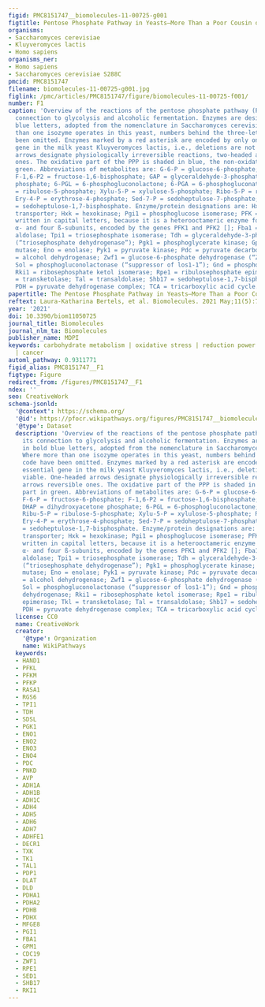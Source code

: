 ```yaml
---
figid: PMC8151747__biomolecules-11-00725-g001
figtitle: Pentose Phosphate Pathway in Yeasts–More Than a Poor Cousin of Glycolysis
organisms:
- Saccharomyces cerevisiae
- Kluyveromyces lactis
- Homo sapiens
organisms_ner:
- Homo sapiens
- Saccharomyces cerevisiae S288C
pmcid: PMC8151747
filename: biomolecules-11-00725-g001.jpg
figlink: /pmc/articles/PMC8151747/figure/biomolecules-11-00725-f001/
number: F1
caption: 'Overview of the reactions of the pentose phosphate pathway (PPP) and its
  connection to glycolysis and alcoholic fermentation. Enzymes are designated in bold
  blue letters, adopted from the nomenclature in Saccharomyces cerevisiae. Where more
  than one isozyme operates in this yeast, numbers behind the three-letter code have
  been omitted. Enzymes marked by a red asterisk are encoded by only one essential
  gene in the milk yeast Kluyveromyces lactis, i.e., deletions are not viable. One-headed
  arrows designate physiologically irreversible reactions, two-headed arrows reversible
  ones. The oxidative part of the PPP is shaded in blue, the non-oxidative part in
  green. Abbreviations of metabolites are: G-6-P = glucose-6-phosphate; F-6-P = fructose-6-phosphate;
  F-1,6-P2 = fructose-1,6-bisphosphate; GAP = glyceraldehyde-3-phosphate; DHAP = dihydroxyacetone
  phosphate; 6-PGL = 6-phosphogluconolactone; 6-PGA = 6-phosphogluconate; Ribu-5-P
  = ribulose-5-phosphate; Xylu-5-P = xylulose-5-phosphate; Ribo-5-P = ribose-5-phosphate;
  Ery-4-P = erythrose-4-phosphate; Sed-7-P = sedoheptulose-7-phosphate; Sed-1,7-P2
  = sedoheptulose-1,7-bisphosphate. Enzyme/protein designations are: Hxt = hexose
  transporter; Hxk = hexokinase; Pgi1 = phosphoglucose isomerase; PFK = phosphofructokinase,
  written in capital letters, because it is a heterooctameric enzyme formed by four
  α- and four ß-subunits, encoded by the genes PFK1 and PFK2 []; Fba1 = fructose-1,6-bisphosphate
  aldolase; Tpi1 = triosephosphate isomerase; Tdh = glyceraldehyde-3-phosphate dehydrogenase
  (“triosephosphate dehydrogenase”); Pgk1 = phosphoglycerate kinase; Gpm1 = phosphoglycerate
  mutase; Eno = enolase; Pyk1 = pyruvate kinase; Pdc = pyruvate decarboxylase; Adh
  = alcohol dehydrogenase; Zwf1 = glucose-6-phosphate dehydrogenase (“Zwischenferment”);
  Sol = phosphogluconolactonase (“suppressor of los1-1”); Gnd = phosphogluconate dehydrogenase;
  Rki1 = ribosephosphate ketol isomerase; Rpe1 = ribulosephosphate epimerase; Tkl
  = transketolase; Tal = transaldolase; Shb17 = sedoheptulose-1,7-bisphosphatase;
  PDH = pyruvate dehydrogenase complex; TCA = tricarboxylic acid cycle.'
papertitle: The Pentose Phosphate Pathway in Yeasts–More Than a Poor Cousin of Glycolysis.
reftext: Laura-Katharina Bertels, et al. Biomolecules. 2021 May;11(5):725.
year: '2021'
doi: 10.3390/biom11050725
journal_title: Biomolecules
journal_nlm_ta: Biomolecules
publisher_name: MDPI
keywords: carbohydrate metabolism | oxidative stress | reduction power | bioethanol
  | cancer
automl_pathway: 0.9311771
figid_alias: PMC8151747__F1
figtype: Figure
redirect_from: /figures/PMC8151747__F1
ndex: ''
seo: CreativeWork
schema-jsonld:
  '@context': https://schema.org/
  '@id': https://pfocr.wikipathways.org/figures/PMC8151747__biomolecules-11-00725-g001.html
  '@type': Dataset
  description: 'Overview of the reactions of the pentose phosphate pathway (PPP) and
    its connection to glycolysis and alcoholic fermentation. Enzymes are designated
    in bold blue letters, adopted from the nomenclature in Saccharomyces cerevisiae.
    Where more than one isozyme operates in this yeast, numbers behind the three-letter
    code have been omitted. Enzymes marked by a red asterisk are encoded by only one
    essential gene in the milk yeast Kluyveromyces lactis, i.e., deletions are not
    viable. One-headed arrows designate physiologically irreversible reactions, two-headed
    arrows reversible ones. The oxidative part of the PPP is shaded in blue, the non-oxidative
    part in green. Abbreviations of metabolites are: G-6-P = glucose-6-phosphate;
    F-6-P = fructose-6-phosphate; F-1,6-P2 = fructose-1,6-bisphosphate; GAP = glyceraldehyde-3-phosphate;
    DHAP = dihydroxyacetone phosphate; 6-PGL = 6-phosphogluconolactone; 6-PGA = 6-phosphogluconate;
    Ribu-5-P = ribulose-5-phosphate; Xylu-5-P = xylulose-5-phosphate; Ribo-5-P = ribose-5-phosphate;
    Ery-4-P = erythrose-4-phosphate; Sed-7-P = sedoheptulose-7-phosphate; Sed-1,7-P2
    = sedoheptulose-1,7-bisphosphate. Enzyme/protein designations are: Hxt = hexose
    transporter; Hxk = hexokinase; Pgi1 = phosphoglucose isomerase; PFK = phosphofructokinase,
    written in capital letters, because it is a heterooctameric enzyme formed by four
    α- and four ß-subunits, encoded by the genes PFK1 and PFK2 []; Fba1 = fructose-1,6-bisphosphate
    aldolase; Tpi1 = triosephosphate isomerase; Tdh = glyceraldehyde-3-phosphate dehydrogenase
    (“triosephosphate dehydrogenase”); Pgk1 = phosphoglycerate kinase; Gpm1 = phosphoglycerate
    mutase; Eno = enolase; Pyk1 = pyruvate kinase; Pdc = pyruvate decarboxylase; Adh
    = alcohol dehydrogenase; Zwf1 = glucose-6-phosphate dehydrogenase (“Zwischenferment”);
    Sol = phosphogluconolactonase (“suppressor of los1-1”); Gnd = phosphogluconate
    dehydrogenase; Rki1 = ribosephosphate ketol isomerase; Rpe1 = ribulosephosphate
    epimerase; Tkl = transketolase; Tal = transaldolase; Shb17 = sedoheptulose-1,7-bisphosphatase;
    PDH = pyruvate dehydrogenase complex; TCA = tricarboxylic acid cycle.'
  license: CC0
  name: CreativeWork
  creator:
    '@type': Organization
    name: WikiPathways
  keywords:
  - HAND1
  - PFKL
  - PFKM
  - PFKP
  - RASA1
  - RGS6
  - TPI1
  - TDH
  - SDSL
  - PGK1
  - ENO1
  - ENO2
  - ENO3
  - ENO4
  - PDC
  - PNKD
  - AVP
  - ADH1A
  - ADH1B
  - ADH1C
  - ADH4
  - ADH5
  - ADH6
  - ADH7
  - ADHFE1
  - DECR1
  - TXK
  - TK1
  - TAL1
  - PDP1
  - DLAT
  - DLD
  - PDHA1
  - PDHA2
  - PDHB
  - PDHX
  - MFGE8
  - PGI1
  - FBA1
  - GPM1
  - CDC19
  - ZWF1
  - RPE1
  - SED1
  - SHB17
  - RKI1
---
```

